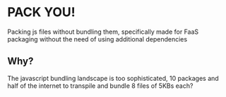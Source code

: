 # PACK YOU!

Packing js files without bundling them, specifically made for FaaS packaging without the need of using
additional dependencies

## Why?

The javascript bundling landscape is too sophisticated, 
10 packages and half of the internet to transpile and bundle 8 files of 5KBs each?
